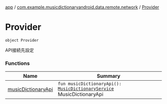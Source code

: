 [app](../../index.md) / [com.example.musicdictionaryandroid.data.remote.network](../index.md) / [Provider](./index.md)

# Provider

`object Provider`

API接続先設定

### Functions

| Name | Summary |
|---|---|
| [musicDictionaryApi](music-dictionary-api.md) | `fun musicDictionaryApi(): `[`MusicDictionaryService`](../../com.example.musicdictionaryandroid.data.remote.network.service/-music-dictionary-service/index.md)<br>MusicDictionaryApi |
